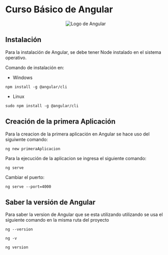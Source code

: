 # Curso Básico de Angular

<div style="text-align: center">

![Logo de Angular](https://upload.wikimedia.org/wikipedia/commons/thumb/c/cf/Angular_full_color_logo.svg/250px-Angular_full_color_logo.svg.png)

</div>

## Instalación

Para la instalación de Angular, se debe tener Node instalado en el sistema operativo.

Comando de instalación en:

- Windows

```
npm install -g @angular/cli
```

- Linux

```
sudo npm install -g @angular/cli
```

## Creación de la primera Aplicación

Para la creacion de la primera aplicación en Angular se hace uso del siguiwnte comando:

```
ng new primeraAplicacion
```

Para la ejecución de la aplicacion se ingresa el siguiente comando:

```
ng serve
```

Cambiar el puerto:

```
ng serve --port=4000
```

## Saber la versión de Angular

Para saber la version de Angular que se esta utilizando utilizando se usa el siguiente comando en la misma ruta del proyecto

```
ng --version
```

```
ng -v
```

```
ng version
```
